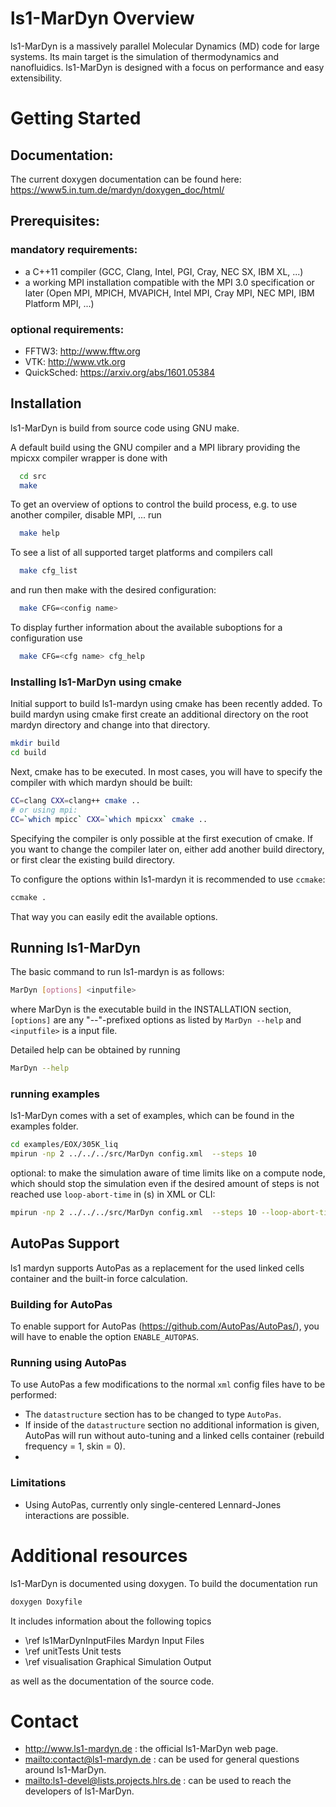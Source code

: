 ls1-MarDyn Overview
===================

ls1-MarDyn is a massively parallel Molecular Dynamics (MD) code for large systems. Its main target is the simulation of thermodynamics and nanofluidics. ls1-MarDyn is designed with a focus on performance and easy extensibility.


Getting Started
===============

Documentation:
--------------
The current doxygen documentation can be found here:
https://www5.in.tum.de/mardyn/doxygen_doc/html/

Prerequisites:
--------------
### mandatory requirements:
* a C++11 compiler (GCC, Clang, Intel, PGI, Cray, NEC SX, IBM XL, ...)
* a working MPI installation compatible with the MPI 3.0 specification or later (Open MPI, MPICH, MVAPICH, Intel MPI, Cray MPI, NEC MPI, IBM Platform MPI, ...)

### optional requirements:
* FFTW3: <http://www.fftw.org>
* VTK: <http://www.vtk.org>
* QuickSched: <https://arxiv.org/abs/1601.05384>


Installation
------------

ls1-MarDyn is build from source code using GNU make.

A default build using the GNU compiler and a MPI library providing the mpicxx compiler wrapper is done with
```sh
  cd src
  make
```
To get an overview of options to control the build process, e.g. to use another compiler, disable MPI, ... run
```sh
  make help
```
To see a list of all supported target platforms and compilers call
```sh
  make cfg_list
```
and run then make with the desired configuration:
```sh
  make CFG=<config name>
```
To display further information about the available suboptions for a configuration use
```sh
  make CFG=<cfg name> cfg_help
```

### Installing ls1-MarDyn using cmake

Initial support to build ls1-mardyn using cmake has been recently added.
To build mardyn using cmake first create an additional directory on the root mardyn directory and change into that directory.
```bash
mkdir build
cd build
```
Next, cmake has to be executed. In most cases, you will have to specify the compiler with which mardyn should be built:
```bash
CC=clang CXX=clang++ cmake ..
# or using mpi:
CC=`which mpicc` CXX=`which mpicxx` cmake ..
```
Specifying the compiler is only possible at the first execution of cmake.
If you want to change the compiler later on, either add another build directory, or first clear the existing build directory.

To configure the options within ls1-mardyn it is recommended to use `ccmake`:
```bash
ccmake .
```
That way you can easily edit the available options.

Running ls1-MarDyn
------------------
The basic command to run ls1-mardyn is as follows:
```sh
MarDyn [options] <inputfile>
```
where MarDyn is the executable build in the INSTALLATION section, `[options]` are any "--"-prefixed options as listed by `MarDyn --help` and `<inputfile>` is a input file.

Detailed help can be obtained by running
```sh
MarDyn --help
```
### running examples
ls1-MarDyn comes with a set of examples, which can be found in the examples folder.
```sh
cd examples/EOX/305K_liq
mpirun -np 2 ../../../src/MarDyn config.xml  --steps 10
```
optional: to make the simulation aware of time limits like on a compute node, which should stop the simulation even if the desired amount of steps is not reached use ```loop-abort-time``` in (s) in XML or CLI:
```sh
mpirun -np 2 ../../../src/MarDyn config.xml  --steps 10 --loop-abort-time 3600
```

AutoPas Support
------------------
ls1 mardyn supports AutoPas as a replacement for the used linked cells container and the built-in force calculation.

### Building for AutoPas 
To enable support for AutoPas (<https://github.com/AutoPas/AutoPas/>), you will have to enable the option `ENABLE_AUTOPAS`.

### Running using AutoPas
To use AutoPas a few modifications to the normal `xml` config files have to be performed:
- The `datastructure` section has to be changed to type `AutoPas`.
- If inside of the `datastructure` section no additional information is given, AutoPas will run without auto-tuning and a linked cells container (rebuild frequency = 1, skin = 0).
- 


### Limitations
- Using AutoPas, currently only single-centered Lennard-Jones interactions are possible.

Additional resources
====================
ls1-MarDyn is documented using doxygen. To build the documentation run
```sh
doxygen Doxyfile
```
It includes information about the following topics
* \ref ls1MarDynInputFiles Mardyn Input Files
* \ref unitTests Unit tests
* \ref visualisation Graphical Simulation Output

as well as the documentation of the source code.

Contact
=======

* <http://www.ls1-mardyn.de> : the official ls1-MarDyn web page.
* <mailto:contact@ls1-mardyn.de> : can be used for general questions around ls1-MarDyn.
* <mailto:ls1-devel@lists.projects.hlrs.de> : can be used to reach the developers of ls1-MarDyn.



